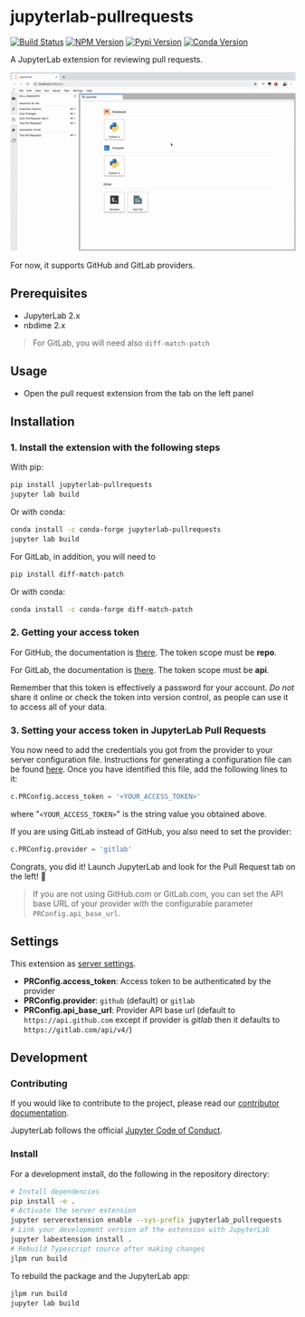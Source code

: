 # jupyterlab-pullrequests

[![Build Status](https://github.com/jupyterlab/pull-requests/actions/workflows/build.yml/badge.svg)](https://github.com/jupyterlab/pull-requests/actions/workflows/build.yml)
[![NPM Version](https://img.shields.io/npm/v/@jupyterlab/pullrequests.svg)](https://www.npmjs.com/package/@jupyterlab/pullrequests)
[![Pypi Version](https://img.shields.io/pypi/v/jupyterlab-pullrequests.svg)](https://pypi.org/project/jupyterlab-pullrequests/)
[![Conda Version](https://img.shields.io/conda/vn/conda-forge/jupyterlab-pullrequests.svg)](https://anaconda.org/conda-forge/jupyterlab-pullrequests)

A JupyterLab extension for reviewing pull requests.

![](gifs/demo.gif)

For now, it supports GitHub and GitLab providers.

## Prerequisites

-   JupyterLab 2.x
-   nbdime 2.x

> For GitLab, you will need also `diff-match-patch`

## Usage

-   Open the pull request extension from the tab on the left panel

## Installation

### 1. Install the extension with the following steps

With pip:

```bash
pip install jupyterlab-pullrequests
jupyter lab build
```

Or with conda:

```bash
conda install -c conda-forge jupyterlab-pullrequests
jupyter lab build
```


For GitLab, in addition, you will need to

```bash
pip install diff-match-patch
```
Or with conda:

```bash
conda install -c conda-forge diff-match-patch
```

### 2. Getting your access token

For GitHub, the documentation is [there](https://docs.github.com/en/github/authenticating-to-github/creating-a-personal-access-token). The token scope must be **repo**.

For GitLab, the documentation is [there](https://docs.gitlab.com/ee/user/profile/personal_access_tokens.html#creating-a-personal-access-token). The token scope must be **api**.

Remember that this token is effectively a password for your account.
_Do not_ share it online or check the token into version control,
as people can use it to access all of your data.

### 3. Setting your access token in JupyterLab Pull Requests

You now need to add the credentials you got from the provider
to your server configuration file. Instructions for generating a configuration
file can be found [here](http://jupyter-notebook.readthedocs.io/en/stable/config_overview.html#configure-nbserver).
Once you have identified this file, add the following lines to it:

```python
c.PRConfig.access_token = '<YOUR_ACCESS_TOKEN>'
```

where "`<YOUR_ACCESS_TOKEN>`" is the string value you obtained above.

If you are using GitLab instead of GitHub, you also need to set the
provider:

```python
c.PRConfig.provider = 'gitlab'
```

Congrats, you did it! Launch JupyterLab and look for the Pull Request tab on the left! 🎉

> If you are not using GitHub.com or GitLab.com, you can set the API base URL of your provider
> with the configurable parameter `PRConfig.api_base_url`.

## Settings

This extension as [server settings](http://jupyter-notebook.readthedocs.io/en/stable/config_overview.html).

-   **PRConfig.access_token**: Access token to be authenticated by the provider
-   **PRConfig.provider**: `github` (default) or `gitlab`
-   **PRConfig.api_base_url**: Provider API base url (default to `https://api.github.com` except if provider is _gitlab_ then it defaults to `https://gitlab.com/api/v4/`)

## Development

### Contributing

If you would like to contribute to the project, please read our [contributor documentation](https://github.com/jupyterlab/pull-requests/blob/master/CONTRIBUTING.md).

JupyterLab follows the official [Jupyter Code of Conduct](https://github.com/jupyter/governance/blob/master/conduct/code_of_conduct.md).

### Install

For a development install, do the following in the repository directory:

```bash
# Install dependencies
pip install -e .
# Activate the server extension
jupyter serverextension enable --sys-prefix jupyterlab_pullrequests
# Link your development version of the extension with JupyterLab
jupyter labextension install .
# Rebuild Typescript source after making changes
jlpm run build
```

To rebuild the package and the JupyterLab app:

```bash
jlpm run build
jupyter lab build
```

